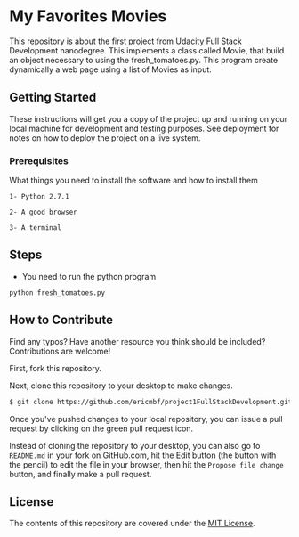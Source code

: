 # My Favorites Movies

This repository is about the first project from Udacity Full Stack Development nanodegree. This implements a class called Movie, that build an object necessary to using the fresh_tomatoes.py. This program create dynamically a web page using a list of Movies as input.


## Getting Started

These instructions will get you a copy of the project up and running on your local machine for development and testing purposes. See deployment for notes on how to deploy the project on a live system.

### Prerequisites

What things you need to install the software and how to install them

```
1- Python 2.7.1

2- A good browser

3- A terminal
```
## Steps

* You need to run the python program

```
python fresh_tomatoes.py
```

## How to Contribute

Find any typos? Have another resource you think should be included? Contributions are welcome!

First, fork this repository.

Next, clone this repository to your desktop to make changes.

```sh
$ git clone https://github.com/ericmbf/project1FullStackDevelopment.git
```

Once you've pushed changes to your local repository, you can issue a pull request by clicking on the green pull request icon.

Instead of cloning the repository to your desktop, you can also go to `README.md` in your fork on GitHub.com, hit the Edit button (the button with the pencil) to edit the file in your browser, then hit the `Propose file change` button, and finally make a pull request. 

## License

The contents of this repository are covered under the [MIT License](LICENSE).
